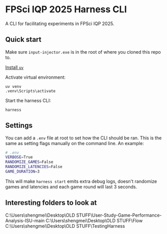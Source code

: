 # FPSci IQP 2025 Harness CLI

A CLI for facilitating experiments in FPSci IQP 2025.

## Quick start

Make sure `input-injector.exe` is in the root of where you cloned this repo to.

[Install `uv`](https://docs.astral.sh/uv/getting-started/installation/)

Activate virtual environment:

```shell
uv venv
.venv\Scripts\activate
```

Start the harness CLI:

```shell
harness
```

## Settings

You can add a `.env` file at root to set how the CLI should be ran. This is the same
as setting flags manually on the command line. An example:

```bash
# .env
VERBOSE=True
RANDOMIZE_GAMES=False
RANDOMIZE_LATENCIES=False
GAME_DURATION=3
```

This will make `harness start` emits extra debug logs, doesn't randomize games and latencies
and each game round will last 3 seconds.

## Interesting folders to look at

C:\Users\shengmei\Desktop\OLD STUFF\User-Study-Game-Performance-Analysis-ISU-main
C:\Users\shengmei\Desktop\OLD STUFF\Flow
C:\Users\shengmei\Desktop\OLD STUFF\TestingHarness